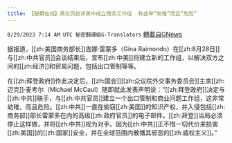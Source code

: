 ```yaml
---
title: 【秘翻在线】美议员批评美中成立商务工作组  称此举“幼稚”而且“危险”
---
```

`8/29/2023 7:14 AM UTC 秘密翻譯組G-Translators` [轉載自GNews](https://gnews.org/articles/1613889)

据报道，[[zh:美国商务部长]]吉娜·雷蒙多（Gina Raimondo）在[[zh:8月28日]]与[[zh:中共官员]]会谈结束后，宣布[[zh:中美]]将建立新的工作组，以解决双方之间的[[zh:经济]]和贸易问题，包括出口管制等等。

在[[zh:拜登政府]]作此决定后，[[zh:国会]][[zh:众议院外交事务委员会]]主席[[zh:迈克]]·麦考尔（Michael McCaul）随即就此发表声明说：“[[zh:拜登政府]]决定与[[zh:中共]]联手，与[[zh:中共官员]]建立一个出口管制和商业问题工作组，这非常幼稚，而且危险。[[zh:中共]]一直在偷窃[[zh:美国]]的知识产权，并入侵包括[[zh:商务部]]部长雷蒙多在内的高级[[zh:政府官员]]的电子邮件。[[zh:拜登]]当局必须停止这样做，并将[[zh:中共]]视为对手。因为[[zh:中共]]正不惜一切代价来损害[[zh:美国]]的[[zh:国家]]安全，并在全球范围内散播其邪恶的[[zh:威权主义]]。”
